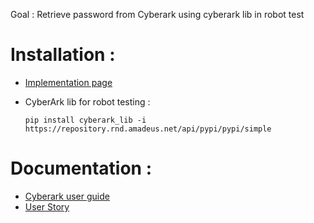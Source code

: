 Goal : Retrieve password from Cyberark using cyberark lib in robot test

# Installation : 
- [Implementation page](https://rndwww.nce.amadeus.net/confluence/display/PQC/Cyberark+implementation+for+B2B+Wallet+testing+with+RobotFramework)
- CyberArk lib for robot testing : 
    
    `pip install cyberark_lib -i https://repository.rnd.amadeus.net/api/pypi/pypi/simple`



# Documentation : 
- [Cyberark user guide](https://rndwww.nce.amadeus.net/confluence/display/CSSQTPTSTMS/%5BCyberArk%5D+User+Guide)
- [User Story](https://rndwww.nce.amadeus.net/agile/browse/PAYER-5168)

